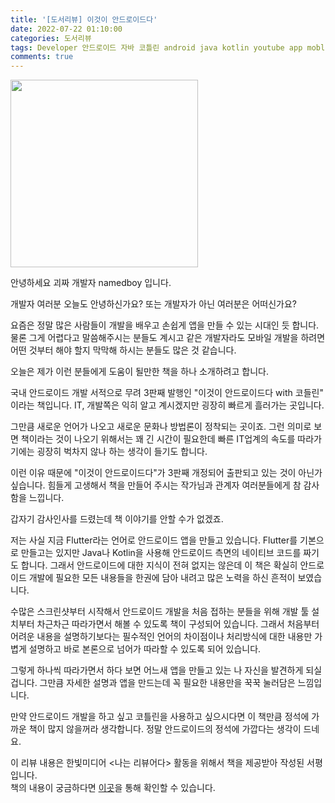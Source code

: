 ```yaml
---
title: '[도서리뷰] 이것이 안드로이드다'
date: 2022-07-22 01:10:00
categories: 도서리뷰
tags: Developer 안드로이드 자바 코틀린 android java kotlin youtube app moblie googleplay playstore 한빛미디어 고돈호
comments: true
---
```


<img src='https://firebasestorage.googleapis.com/v0/b/github-blog-39e5f.appspot.com/o/this_is_android.jpg?alt=media&token=5201647c-156a-45d4-80ea-3f80227e0d2a' width='300px'/>

안녕하세요 괴짜 개발자 namedboy 입니다.

개발자 여러분 오늘도 안녕하신가요?
또는 개발자가 아닌 여러분은 어떠신가요?

요즘은 정말 많은 사람들이 개발을 배우고 손쉽게 앱을 만들 수 있는 시대인 듯 합니다.
물론 그게 어렵다고 말씀해주시는 분들도 계시고 같은 개발자라도 모바일 개발을 하려면 어떤 것부터 해야 할지 막막해 하시는 분들도 많은 것 같습니다.

오늘은 제가 이런 분들에게 도움이 될만한 책을 하나 소개하려고 합니다.

국내 안드로이드 개발 서적으로 무려 3판째 발행인 "이것이 안드로이드다 with 코들린" 이라는 책입니다.
IT, 개발쪽은 익히 알고 계시겠지만 굉장히 빠르게 흘러가는 곳입니다.

그만큼 새로운 언어가 나오고 새로운 문화나 방법론이 정착되는 곳이죠.
그런 의미로 보면 책이라는 것이 나오기 위해서는 꽤 긴 시간이 필요한데 빠른 IT업계의 속도를 따라가기에는 굉장히 벅차지 않나 하는 생각이 들기도 합니다.

이런 이유 때문에 "이것이 안드로이드다"가 3판째 개정되어 출판되고 있는 것이 아닌가 싶습니다.
힘들게 고생해서 책을 만들어 주시는 작가님과 관계자 여러분들에게 참 감사함을 느낍니다.

갑자기 감사인사를 드렸는데 책 이야기를 안할 수가 없겠죠.

저는 사실 지금 Flutter라는 언어로 안드로이드 앱을 만들고 있습니다.
Flutter를 기본으로 만들고는 있지만 Java나 Kotlin을 사용해 안드로이드 측면의 네이티브 코드를 짜기도 합니다.
그래서 안드로이드에 대한 지식이 전혀 없지는 않은데 이 책은 확실히 안드로이드 개발에 필요한 모든 내용들을 한권에 담아 내려고 많은 노력을 하신 흔적이 보였습니다.

수많은 스크린샷부터 시작해서 안드로이드 개발을 처음 접하는 분들을 위해 개발 툴 설치부터 차근차근 따라가면서 해볼 수 있도록 책이 구성되어 있습니다.
그래서 처음부터 어려운 내용을 설명하기보다는 필수적인 언어의 차이점이나 처리방식에 대한 내용만 가볍게 설명하고 바로 본론으로 넘어가 따라할 수 있도록 되어 있습니다.

그렇게 하나씩 따라가면서 하다 보면 어느새 앱을 만들고 있는 나 자신을 발견하게 되실겁니다.
그만큼 자세한 설명과 앱을 만드는데 꼭 필요한 내용만을 꾹꾹 눌러담은 느낌입니다.

만약 안드로이드 개발을 하고 싶고 코틀린을 사용하고 싶으시다면 이 책만큼 정석에 가까운 책이 많지 않을꺼라 생각합니다.
정말 안드로이드의 정석에 가깝다는 생각이 드네요.


이 리뷰 내용은 한빛미디어 &lt;나는 리뷰어다&gt; 활동을 위해서 책을 제공받아 작성된 서평입니다.  
책의 내용이 궁금하다면 [이곳](https://www.hanbit.co.kr/store/books/look.php?p_code=B8929106417)을 통해 확인할 수 있습니다.

